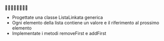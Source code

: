 💚💚💚💚💚💚💚💚
* Progettate una classe ListaLinkata
generica
* Ogni elemento della lista contiene
un valore e il riferimento al
prossimo elemento
* Implementate i metodi
removeFirst e addFirst
